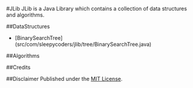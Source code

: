 #JLib
JLib is a Java Library which contains a collection of data structures and algorithms.

##DataStructures
- [BinarySearchTree] (src/com/sleepycoders/jlib/tree/BinarySearchTree.java)


##Algorithms


##Credits


##Disclaimer
Published under the [MIT License](LICENSE).